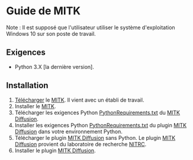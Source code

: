 # Guide de MITK

Note : Il est supposé que l'utilisateur utiliser le système d'exploitation Windows 10 sur son poste de travail.

## Exigences

- Python 3.X [la dernière version].

## Installation

1. [Télécharger](https://www.mitk.org/wiki/Downloads) le [MITK](https://www.mitk.org/wiki/The_Medical_Imaging_Interaction_Toolkit_(MITK)). Il vient avec un établi de travail.
2. Installer le [MITK](https://www.mitk.org/wiki/The_Medical_Imaging_Interaction_Toolkit_(MITK)).
3. Télécharger les exigences Python [PythonRequirements.txt](https://github.com/MIC-DKFZ/MITK-Diffusion/tree/master/PythonRequirements.txt) du [MITK Diffusion](https://github.com/MIC-DKFZ/MITK-Diffusion/).
4. Installer les exigences Python [PythonRequirements.txt](https://github.com/MIC-DKFZ/MITK-Diffusion/tree/master/PythonRequirements.txt) du plugin [MITK Diffusion](https://github.com/MIC-DKFZ/MITK-Diffusion/) dans votre environnement Python.
5. Télécharger le plugin [MITK Diffusion](https://github.com/MIC-DKFZ/MITK-Diffusion/) sans Python. Le plugin [MITK Diffusion](https://github.com/MIC-DKFZ/MITK-Diffusion/) provient du laboratoire de recherche [NITRC](https://www.nitrc.org/).
6. Installer le plugin [MITK Diffusion](https://github.com/MIC-DKFZ/MITK-Diffusion/).
